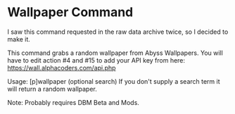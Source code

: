 # Wallpaper Command
I saw this command requested in the raw data archive twice, so I decided to make it.

This command grabs a random wallpaper from Abyss Wallpapers.
You will have to edit action #4 and #15 to add your API key from here: https://wall.alphacoders.com/api.php

Usage: [p]wallpaper (optional search)
If you don't supply a search term it will return a random wallpaper.

Note: Probably requires DBM Beta and Mods.